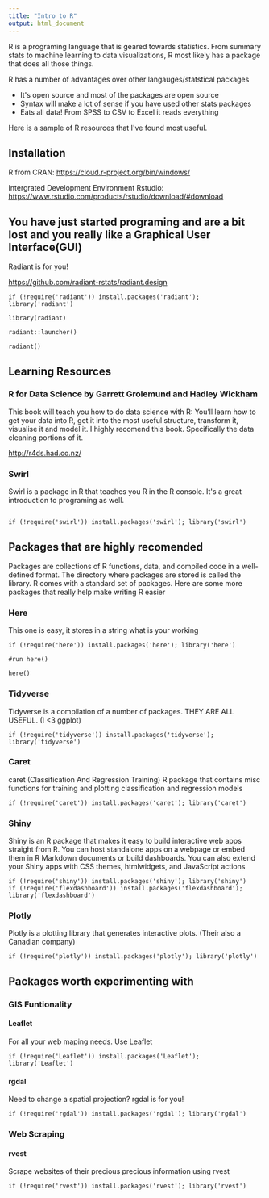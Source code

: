 ```yaml
---
title: "Intro to R"
output: html_document
---
```


R is a programing language that is geared towards statistics. From summary stats to machine learning to data visualizations, R most likely has a package that does all those things. 

R has a number of advantages over other langauges/statstical packages 

- It's open source and most of the packages are open source 
- Syntax will make a lot of sense if you have used other stats packages
- Eats all data! From SPSS to CSV to Excel it reads everything 


Here is a sample of R resources that I've found most useful. 


## Installation  

R from CRAN: https://cloud.r-project.org/bin/windows/ 

Intergrated Development Environment Rstudio: https://www.rstudio.com/products/rstudio/download/#download 

## You have just started programing and are a bit lost and you really like a Graphical User Interface(GUI)

Radiant is for you! 

https://github.com/radiant-rstats/radiant.design  

```{r}
if (!require('radiant')) install.packages('radiant'); library('radiant')

library(radiant)

radiant::launcher() 

radiant()

```

## Learning Resources 

### R for Data Science by Garrett Grolemund and Hadley Wickham

This book will teach you how to do data science with R: You’ll learn how to get your data into R, get it into the most useful structure, transform it, visualise it and model it. I highly recomend this book. Specifically the data cleaning portions of it. 

http://r4ds.had.co.nz/ 

### Swirl 

Swirl is a package in R that teaches you R in the R console. It's a great introduction to programing as well. 

```{r}

if (!require('swirl')) install.packages('swirl'); library('swirl')

```


## Packages that are highly recomended

Packages are collections of R functions, data, and compiled code in a well-defined format. The directory where packages are stored is called the library. R comes with a standard set of packages. Here are some more packages that really help make writing R easier 

### Here 

This one is easy, it stores in a string what is your working

```{r}
if (!require('here')) install.packages('here'); library('here')

#run here()

here() 

``` 

### Tidyverse 

Tidyverse is a compilation of a number of packages. THEY ARE ALL USEFUL. (I <3 ggplot)

```{r}
if (!require('tidyverse')) install.packages('tidyverse'); library('tidyverse')
```

### Caret 

caret (Classification And Regression Training) R package that contains misc functions for training and plotting classification and regression models

```{r}
if (!require('caret')) install.packages('caret'); library('caret')
```

### Shiny 

Shiny is an R package that makes it easy to build interactive web apps straight from R. You can host standalone apps on a webpage or embed them in R Markdown documents or build dashboards. You can also extend your Shiny apps with CSS themes, htmlwidgets, and JavaScript actions

```{r}
if (!require('shiny')) install.packages('shiny'); library('shiny')
if (!require('flexdashboard')) install.packages('flexdashboard'); library('flexdashboard')

```

### Plotly

Plotly is a plotting library that generates interactive plots. (Their also a Canadian company)

```{r}
if (!require('plotly')) install.packages('plotly'); library('plotly')

```


## Packages worth experimenting with

### GIS Funtionality 

#### Leaflet 

For all your web maping needs. Use Leaflet 

```{r}
if (!require('Leaflet')) install.packages('Leaflet'); library('Leaflet')

```

#### rgdal 

Need to change a spatial projection? rgdal is for you!

```{r}
if (!require('rgdal')) install.packages('rgdal'); library('rgdal')

```



### Web Scraping 

#### rvest 

Scrape websites of their precious precious information using rvest

```{r}
if (!require('rvest')) install.packages('rvest'); library('rvest')

```
